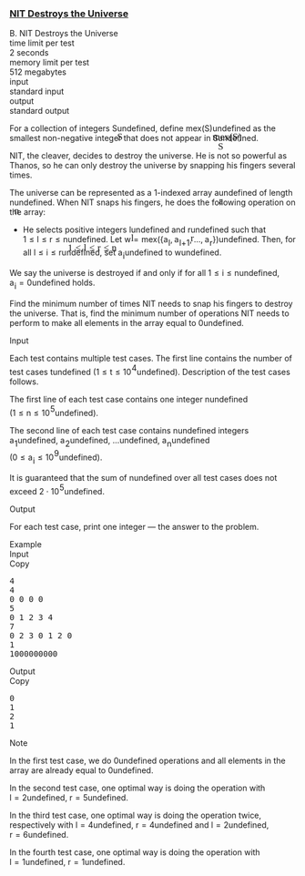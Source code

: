 <h3><a href="https://codeforces.com/contest/1696/problem/B" target="_blank" rel="noopener noreferrer">NIT Destroys the Universe</a></h3>
<div class="header"><div class="title">B. NIT Destroys the Universe</div><div class="time-limit"><div class="property-title">time limit per test</div>2 seconds</div><div class="memory-limit"><div class="property-title">memory limit per test</div>512 megabytes</div><div class="input-file input-standard"><div class="property-title">input</div>standard input</div><div class="output-file output-standard"><div class="property-title">output</div>standard output</div></div><div><p>For a collection of integers <span class="MathJax_Preview" style="color: inherit;"><span class="MJXp-math" id="MJXp-Span-1"><span class="MJXp-mi MJXp-italic" id="MJXp-Span-2">S</span></span></span><span class="MathJax MathJax_Processed" id="MathJax-Element-1-Frame" tabindex="0" style=""><nobr><span class="math" id="MathJax-Span-1"><span style="display: inline-block; position: relative; width: 0em; height: 0px; font-size: 122%;"><span style="position: absolute;"><span class="mrow" id="MathJax-Span-2"><span class="mi" id="MathJax-Span-3" style="font-family: MathJax_Math-italic;">S<span style="display: inline-block; overflow: hidden; height: 1px; width: 0.061em;"></span></span></span></span></span></span></nobr></span>undefined, define <span class="MathJax_Preview" style="color: inherit;"><span class="MJXp-math" id="MJXp-Span-3"><span class="MJXp-mi" id="MJXp-Span-4">mex</span><span class="MJXp-mo" id="MJXp-Span-5" style="margin-left: 0em; margin-right: 0em;"></span><span class="MJXp-mo" id="MJXp-Span-6" style="margin-left: 0em; margin-right: 0em;">(</span><span class="MJXp-mi MJXp-italic" id="MJXp-Span-7">S</span><span class="MJXp-mo" id="MJXp-Span-8" style="margin-left: 0em; margin-right: 0em;">)</span></span></span><span class="MathJax MathJax_Processed" id="MathJax-Element-2-Frame" tabindex="0" style=""><nobr><span class="math" id="MathJax-Span-4"><span style="display: inline-block; position: relative; width: 0em; height: 0px; font-size: 122%;"><span style="position: absolute;"><span class="mrow" id="MathJax-Span-5"><span class="mi" id="MathJax-Span-6" style="font-family: MathJax_Main;">mex</span><span class="mo" id="MathJax-Span-7"></span><span class="mo" id="MathJax-Span-8" style="font-family: MathJax_Main;">(</span><span class="mi" id="MathJax-Span-9" style="font-family: MathJax_Math-italic;">S<span style="display: inline-block; overflow: hidden; height: 1px; width: 0.061em;"></span></span><span class="mo" id="MathJax-Span-10" style="font-family: MathJax_Main;">)</span></span></span></span></span></nobr></span>undefined as the smallest non-negative integer that does not appear in <span class="MathJax_Preview" style="color: inherit;"><span class="MJXp-math" id="MJXp-Span-9"><span class="MJXp-mi MJXp-italic" id="MJXp-Span-10">S</span></span></span><span class="MathJax MathJax_Processed" id="MathJax-Element-3-Frame" tabindex="0" style=""><nobr><span class="math" id="MathJax-Span-11"><span style="display: inline-block; position: relative; width: 0em; height: 0px; font-size: 122%;"><span style="position: absolute;"><span class="mrow" id="MathJax-Span-12"><span class="mi" id="MathJax-Span-13" style="font-family: MathJax_Math-italic;">S<span style="display: inline-block; overflow: hidden; height: 1px; width: 0.061em;"></span></span></span></span></span></span></nobr></span>undefined.</p><p>NIT, the cleaver, decides to destroy the universe. He is not so powerful as Thanos, so he can only destroy the universe by snapping his fingers several times.</p><p>The universe can be represented as a 1-indexed array <span class="MathJax_Preview" style="color: inherit;"><span class="MJXp-math" id="MJXp-Span-11"><span class="MJXp-mi MJXp-italic" id="MJXp-Span-12">a</span></span></span><span class="MathJax MathJax_Processed" id="MathJax-Element-4-Frame" tabindex="0" style=""><nobr><span class="math" id="MathJax-Span-14"><span style="display: inline-block; position: relative; width: 0em; height: 0px; font-size: 122%;"><span style="position: absolute;"><span class="mrow" id="MathJax-Span-15"><span class="mi" id="MathJax-Span-16" style="font-family: MathJax_Math-italic;">a</span></span></span></span></span></nobr></span>undefined of length <span class="MathJax_Preview" style="color: inherit;"><span class="MJXp-math" id="MJXp-Span-13"><span class="MJXp-mi MJXp-italic" id="MJXp-Span-14">n</span></span></span><span class="MathJax MathJax_Processed" id="MathJax-Element-5-Frame" tabindex="0" style=""><nobr><span class="math" id="MathJax-Span-17"><span style="display: inline-block; position: relative; width: 0em; height: 0px; font-size: 122%;"><span style="position: absolute;"><span class="mrow" id="MathJax-Span-18"><span class="mi" id="MathJax-Span-19" style="font-family: MathJax_Math-italic;">n</span></span></span></span></span></nobr></span>undefined. When NIT snaps his fingers, he does the following operation on the array:</p><ul> <li> He selects positive integers <span class="MathJax_Preview" style="color: inherit;"><span class="MJXp-math" id="MJXp-Span-15"><span class="MJXp-mi MJXp-italic" id="MJXp-Span-16">l</span></span></span><span class="MathJax MathJax_Processed" id="MathJax-Element-6-Frame" tabindex="0" style=""><nobr><span class="math" id="MathJax-Span-20"><span style="display: inline-block; position: relative; width: 0em; height: 0px; font-size: 122%;"><span style="position: absolute;"><span class="mrow" id="MathJax-Span-21"><span class="mi" id="MathJax-Span-22" style="font-family: MathJax_Math-italic;">l</span></span></span></span></span></nobr></span>undefined and <span class="MathJax_Preview" style="color: inherit;"><span class="MJXp-math" id="MJXp-Span-17"><span class="MJXp-mi MJXp-italic" id="MJXp-Span-18">r</span></span></span><span class="MathJax MathJax_Processed" id="MathJax-Element-7-Frame" tabindex="0" style=""><nobr><span class="math" id="MathJax-Span-23"><span style="display: inline-block; position: relative; width: 0em; height: 0px; font-size: 122%;"><span style="position: absolute;"><span class="mrow" id="MathJax-Span-24"><span class="mi" id="MathJax-Span-25" style="font-family: MathJax_Math-italic;">r</span></span></span></span></span></nobr></span>undefined such that <span class="MathJax_Preview" style="color: inherit;"><span class="MJXp-math" id="MJXp-Span-19"><span class="MJXp-mn" id="MJXp-Span-20">1</span><span class="MJXp-mo" id="MJXp-Span-21" style="margin-left: 0.333em; margin-right: 0.333em;">≤</span><span class="MJXp-mi MJXp-italic" id="MJXp-Span-22">l</span><span class="MJXp-mo" id="MJXp-Span-23" style="margin-left: 0.333em; margin-right: 0.333em;">≤</span><span class="MJXp-mi MJXp-italic" id="MJXp-Span-24">r</span><span class="MJXp-mo" id="MJXp-Span-25" style="margin-left: 0.333em; margin-right: 0.333em;">≤</span><span class="MJXp-mi MJXp-italic" id="MJXp-Span-26">n</span></span></span><span class="MathJax MathJax_Processed" id="MathJax-Element-8-Frame" tabindex="0" style=""><nobr><span class="math" id="MathJax-Span-26"><span style="display: inline-block; position: relative; width: 0em; height: 0px; font-size: 122%;"><span style="position: absolute;"><span class="mrow" id="MathJax-Span-27"><span class="mn" id="MathJax-Span-28" style="font-family: MathJax_Main;">1</span><span class="mo" id="MathJax-Span-29" style="font-family: MathJax_Main; padding-left: 0.296em;">≤</span><span class="mi" id="MathJax-Span-30" style="font-family: MathJax_Math-italic; padding-left: 0.296em;">l</span><span class="mo" id="MathJax-Span-31" style="font-family: MathJax_Main; padding-left: 0.296em;">≤</span><span class="mi" id="MathJax-Span-32" style="font-family: MathJax_Math-italic; padding-left: 0.296em;">r</span><span class="mo" id="MathJax-Span-33" style="font-family: MathJax_Main; padding-left: 0.296em;">≤</span><span class="mi" id="MathJax-Span-34" style="font-family: MathJax_Math-italic; padding-left: 0.296em;">n</span></span></span></span></span></nobr></span>undefined. Let <span class="MathJax_Preview" style="color: inherit;"><span class="MJXp-math" id="MJXp-Span-27"><span class="MJXp-mi MJXp-italic" id="MJXp-Span-28">w</span><span class="MJXp-mo" id="MJXp-Span-29" style="margin-left: 0.333em; margin-right: 0.333em;">=</span><span class="MJXp-mi" id="MJXp-Span-30">mex</span><span class="MJXp-mo" id="MJXp-Span-31" style="margin-left: 0em; margin-right: 0em;"></span><span class="MJXp-mo" id="MJXp-Span-32" style="margin-left: 0em; margin-right: 0em;">(</span><span class="MJXp-mo" id="MJXp-Span-33" style="margin-left: 0em; margin-right: 0em;">{</span><span class="MJXp-msubsup" id="MJXp-Span-34"><span class="MJXp-mi MJXp-italic" id="MJXp-Span-35" style="margin-right: 0.05em;">a</span><span class="MJXp-mi MJXp-italic MJXp-script" id="MJXp-Span-36" style="vertical-align: -0.4em;">l</span></span><span class="MJXp-mo" id="MJXp-Span-37" style="margin-left: 0em; margin-right: 0.222em;">,</span><span class="MJXp-msubsup" id="MJXp-Span-38"><span class="MJXp-mi MJXp-italic" id="MJXp-Span-39" style="margin-right: 0.05em;">a</span><span class="MJXp-mrow MJXp-script" id="MJXp-Span-40" style="vertical-align: -0.4em;"><span class="MJXp-mi MJXp-italic" id="MJXp-Span-41">l</span><span class="MJXp-mo" id="MJXp-Span-42">+</span><span class="MJXp-mn" id="MJXp-Span-43">1</span></span></span><span class="MJXp-mo" id="MJXp-Span-44" style="margin-left: 0em; margin-right: 0.222em;">,</span><span class="MJXp-mo" id="MJXp-Span-45" style="margin-left: 0em; margin-right: 0em;">…</span><span class="MJXp-mo" id="MJXp-Span-46" style="margin-left: 0em; margin-right: 0.222em;">,</span><span class="MJXp-msubsup" id="MJXp-Span-47"><span class="MJXp-mi MJXp-italic" id="MJXp-Span-48" style="margin-right: 0.05em;">a</span><span class="MJXp-mi MJXp-italic MJXp-script" id="MJXp-Span-49" style="vertical-align: -0.4em;">r</span></span><span class="MJXp-mo" id="MJXp-Span-50" style="margin-left: 0em; margin-right: 0em;">}</span><span class="MJXp-mo" id="MJXp-Span-51" style="margin-left: 0em; margin-right: 0em;">)</span></span></span><span class="MathJax MathJax_Processing" id="MathJax-Element-9-Frame" tabindex="0"></span>undefined. Then, for all <span class="MathJax_Preview" style="color: inherit;"><span class="MJXp-math" id="MJXp-Span-52"><span class="MJXp-mi MJXp-italic" id="MJXp-Span-53">l</span><span class="MJXp-mo" id="MJXp-Span-54" style="margin-left: 0.333em; margin-right: 0.333em;">≤</span><span class="MJXp-mi MJXp-italic" id="MJXp-Span-55">i</span><span class="MJXp-mo" id="MJXp-Span-56" style="margin-left: 0.333em; margin-right: 0.333em;">≤</span><span class="MJXp-mi MJXp-italic" id="MJXp-Span-57">r</span></span></span><span class="MathJax MathJax_Processing" id="MathJax-Element-10-Frame" tabindex="0"></span>undefined, set <span class="MathJax_Preview" style="color: inherit;"><span class="MJXp-math" id="MJXp-Span-58"><span class="MJXp-msubsup" id="MJXp-Span-59"><span class="MJXp-mi MJXp-italic" id="MJXp-Span-60" style="margin-right: 0.05em;">a</span><span class="MJXp-mi MJXp-italic MJXp-script" id="MJXp-Span-61" style="vertical-align: -0.4em;">i</span></span></span></span><span class="MathJax MathJax_Processing" id="MathJax-Element-11-Frame" tabindex="0"></span>undefined to <span class="MathJax_Preview" style="color: inherit;"><span class="MJXp-math" id="MJXp-Span-62"><span class="MJXp-mi MJXp-italic" id="MJXp-Span-63">w</span></span></span><span class="MathJax MathJax_Processing" id="MathJax-Element-12-Frame" tabindex="0"></span>undefined. </li></ul><p>We say the universe is destroyed if and only if for all <span class="MathJax_Preview" style="color: inherit;"><span class="MJXp-math" id="MJXp-Span-64"><span class="MJXp-mn" id="MJXp-Span-65">1</span><span class="MJXp-mo" id="MJXp-Span-66" style="margin-left: 0.333em; margin-right: 0.333em;">≤</span><span class="MJXp-mi MJXp-italic" id="MJXp-Span-67">i</span><span class="MJXp-mo" id="MJXp-Span-68" style="margin-left: 0.333em; margin-right: 0.333em;">≤</span><span class="MJXp-mi MJXp-italic" id="MJXp-Span-69">n</span></span></span><span class="MathJax MathJax_Processing" id="MathJax-Element-13-Frame" tabindex="0"></span>undefined, <span class="MathJax_Preview" style="color: inherit;"><span class="MJXp-math" id="MJXp-Span-70"><span class="MJXp-msubsup" id="MJXp-Span-71"><span class="MJXp-mi MJXp-italic" id="MJXp-Span-72" style="margin-right: 0.05em;">a</span><span class="MJXp-mi MJXp-italic MJXp-script" id="MJXp-Span-73" style="vertical-align: -0.4em;">i</span></span><span class="MJXp-mo" id="MJXp-Span-74" style="margin-left: 0.333em; margin-right: 0.333em;">=</span><span class="MJXp-mn" id="MJXp-Span-75">0</span></span></span><span class="MathJax MathJax_Processing" id="MathJax-Element-14-Frame" tabindex="0"></span>undefined holds.</p><p>Find the minimum number of times NIT needs to snap his fingers to destroy the universe. That is, find the minimum number of operations NIT needs to perform to make all elements in the array equal to <span class="MathJax_Preview" style="color: inherit;"><span class="MJXp-math" id="MJXp-Span-76"><span class="MJXp-mn" id="MJXp-Span-77">0</span></span></span><span class="MathJax MathJax_Processing" id="MathJax-Element-15-Frame" tabindex="0"></span>undefined.</p></div><div class="input-specification"><div class="section-title">Input</div><p>Each test contains multiple test cases. The first line contains the number of test cases <span class="MathJax_Preview" style="color: inherit;"><span class="MJXp-math" id="MJXp-Span-78"><span class="MJXp-mi MJXp-italic" id="MJXp-Span-79">t</span></span></span><span class="MathJax MathJax_Processing" id="MathJax-Element-16-Frame" tabindex="0"></span>undefined (<span class="MathJax_Preview" style="color: inherit;"><span class="MJXp-math" id="MJXp-Span-80"><span class="MJXp-mn" id="MJXp-Span-81">1</span><span class="MJXp-mo" id="MJXp-Span-82" style="margin-left: 0.333em; margin-right: 0.333em;">≤</span><span class="MJXp-mi MJXp-italic" id="MJXp-Span-83">t</span><span class="MJXp-mo" id="MJXp-Span-84" style="margin-left: 0.333em; margin-right: 0.333em;">≤</span><span class="MJXp-msubsup" id="MJXp-Span-85"><span class="MJXp-mn" id="MJXp-Span-86" style="margin-right: 0.05em;">10</span><span class="MJXp-mn MJXp-script" id="MJXp-Span-87" style="vertical-align: 0.5em;">4</span></span></span></span><span class="MathJax MathJax_Processing" id="MathJax-Element-17-Frame" tabindex="0"></span>undefined). Description of the test cases follows.</p><p>The first line of each test case contains one integer <span class="MathJax_Preview" style="color: inherit;"><span class="MJXp-math" id="MJXp-Span-88"><span class="MJXp-mi MJXp-italic" id="MJXp-Span-89">n</span></span></span><span class="MathJax MathJax_Processing" id="MathJax-Element-18-Frame" tabindex="0"></span>undefined (<span class="MathJax_Preview" style="color: inherit;"><span class="MJXp-math" id="MJXp-Span-90"><span class="MJXp-mn" id="MJXp-Span-91">1</span><span class="MJXp-mo" id="MJXp-Span-92" style="margin-left: 0.333em; margin-right: 0.333em;">≤</span><span class="MJXp-mi MJXp-italic" id="MJXp-Span-93">n</span><span class="MJXp-mo" id="MJXp-Span-94" style="margin-left: 0.333em; margin-right: 0.333em;">≤</span><span class="MJXp-msubsup" id="MJXp-Span-95"><span class="MJXp-mn" id="MJXp-Span-96" style="margin-right: 0.05em;">10</span><span class="MJXp-mn MJXp-script" id="MJXp-Span-97" style="vertical-align: 0.5em;">5</span></span></span></span><span class="MathJax MathJax_Processing" id="MathJax-Element-19-Frame" tabindex="0"></span>undefined).</p><p>The second line of each test case contains <span class="MathJax_Preview" style="color: inherit;"><span class="MJXp-math" id="MJXp-Span-98"><span class="MJXp-mi MJXp-italic" id="MJXp-Span-99">n</span></span></span><span class="MathJax MathJax_Processing" id="MathJax-Element-20-Frame" tabindex="0"></span>undefined integers <span class="MathJax_Preview" style="color: inherit;"><span class="MJXp-math" id="MJXp-Span-100"><span class="MJXp-msubsup" id="MJXp-Span-101"><span class="MJXp-mi MJXp-italic" id="MJXp-Span-102" style="margin-right: 0.05em;">a</span><span class="MJXp-mn MJXp-script" id="MJXp-Span-103" style="vertical-align: -0.4em;">1</span></span></span></span><span class="MathJax MathJax_Processing" id="MathJax-Element-21-Frame" tabindex="0"></span>undefined, <span class="MathJax_Preview" style="color: inherit;"><span class="MJXp-math" id="MJXp-Span-104"><span class="MJXp-msubsup" id="MJXp-Span-105"><span class="MJXp-mi MJXp-italic" id="MJXp-Span-106" style="margin-right: 0.05em;">a</span><span class="MJXp-mn MJXp-script" id="MJXp-Span-107" style="vertical-align: -0.4em;">2</span></span></span></span><span class="MathJax MathJax_Processing" id="MathJax-Element-22-Frame" tabindex="0"></span>undefined, <span class="MathJax_Preview" style="color: inherit;"><span class="MJXp-math" id="MJXp-Span-108"><span class="MJXp-mo" id="MJXp-Span-109" style="margin-left: 0em; margin-right: 0em;">…</span></span></span><span class="MathJax MathJax_Processing" id="MathJax-Element-23-Frame" tabindex="0"></span>undefined, <span class="MathJax_Preview" style="color: inherit;"><span class="MJXp-math" id="MJXp-Span-110"><span class="MJXp-msubsup" id="MJXp-Span-111"><span class="MJXp-mi MJXp-italic" id="MJXp-Span-112" style="margin-right: 0.05em;">a</span><span class="MJXp-mi MJXp-italic MJXp-script" id="MJXp-Span-113" style="vertical-align: -0.4em;">n</span></span></span></span><span class="MathJax MathJax_Processing" id="MathJax-Element-24-Frame" tabindex="0"></span>undefined (<span class="MathJax_Preview" style="color: inherit;"><span class="MJXp-math" id="MJXp-Span-114"><span class="MJXp-mn" id="MJXp-Span-115">0</span><span class="MJXp-mo" id="MJXp-Span-116" style="margin-left: 0.333em; margin-right: 0.333em;">≤</span><span class="MJXp-msubsup" id="MJXp-Span-117"><span class="MJXp-mi MJXp-italic" id="MJXp-Span-118" style="margin-right: 0.05em;">a</span><span class="MJXp-mi MJXp-italic MJXp-script" id="MJXp-Span-119" style="vertical-align: -0.4em;">i</span></span><span class="MJXp-mo" id="MJXp-Span-120" style="margin-left: 0.333em; margin-right: 0.333em;">≤</span><span class="MJXp-msubsup" id="MJXp-Span-121"><span class="MJXp-mn" id="MJXp-Span-122" style="margin-right: 0.05em;">10</span><span class="MJXp-mn MJXp-script" id="MJXp-Span-123" style="vertical-align: 0.5em;">9</span></span></span></span><span class="MathJax MathJax_Processing" id="MathJax-Element-25-Frame" tabindex="0"></span>undefined).</p><p>It is guaranteed that the sum of <span class="MathJax_Preview" style="color: inherit;"><span class="MJXp-math" id="MJXp-Span-124"><span class="MJXp-mi MJXp-italic" id="MJXp-Span-125">n</span></span></span><span class="MathJax MathJax_Processing" id="MathJax-Element-26-Frame" tabindex="0"></span>undefined over all test cases does not exceed <span class="MathJax_Preview" style="color: inherit;"><span class="MJXp-math" id="MJXp-Span-126"><span class="MJXp-mn" id="MJXp-Span-127">2</span><span class="MJXp-mo" id="MJXp-Span-128" style="margin-left: 0.267em; margin-right: 0.267em;">⋅</span><span class="MJXp-msubsup" id="MJXp-Span-129"><span class="MJXp-mn" id="MJXp-Span-130" style="margin-right: 0.05em;">10</span><span class="MJXp-mn MJXp-script" id="MJXp-Span-131" style="vertical-align: 0.5em;">5</span></span></span></span><span class="MathJax MathJax_Processing" id="MathJax-Element-27-Frame" tabindex="0"></span>undefined.</p></div><div class="output-specification"><div class="section-title">Output</div><p>For each test case, print one integer — the answer to the problem.</p></div><div class="sample-tests"><div class="section-title">Example</div><div class="sample-test"><div class="input"><div class="title">Input<div title="Copy" data-clipboard-target="#id0015922336713575835" id="id009783258996880798" class="input-output-copier">Copy</div></div><pre id="id0015922336713575835"><div class="test-example-line test-example-line-even test-example-line-0">4</div><div class="test-example-line test-example-line-odd test-example-line-1">4</div><div class="test-example-line test-example-line-odd test-example-line-1">0 0 0 0</div><div class="test-example-line test-example-line-even test-example-line-2">5</div><div class="test-example-line test-example-line-even test-example-line-2">0 1 2 3 4</div><div class="test-example-line test-example-line-odd test-example-line-3">7</div><div class="test-example-line test-example-line-odd test-example-line-3">0 2 3 0 1 2 0</div><div class="test-example-line test-example-line-even test-example-line-4">1</div><div class="test-example-line test-example-line-even test-example-line-4">1000000000</div></pre></div><div class="output"><div class="title">Output<div title="Copy" data-clipboard-target="#id0012131211801791686" id="id003748058949402855" class="input-output-copier">Copy</div></div><pre id="id0012131211801791686">0
1
2
1
</pre></div></div></div><div class="note"><div class="section-title">Note</div><p>In the first test case, we do <span class="MathJax_Preview" style="color: inherit;"><span class="MJXp-math" id="MJXp-Span-132"><span class="MJXp-mn" id="MJXp-Span-133">0</span></span></span><span class="MathJax MathJax_Processing" id="MathJax-Element-28-Frame" tabindex="0"></span>undefined operations and all elements in the array are already equal to <span class="MathJax_Preview" style="color: inherit;"><span class="MJXp-math" id="MJXp-Span-134"><span class="MJXp-mn" id="MJXp-Span-135">0</span></span></span><span class="MathJax MathJax_Processing" id="MathJax-Element-29-Frame" tabindex="0"></span>undefined.</p><p>In the second test case, one optimal way is doing the operation with <span class="MathJax_Preview" style="color: inherit;"><span class="MJXp-math" id="MJXp-Span-136"><span class="MJXp-mi MJXp-italic" id="MJXp-Span-137">l</span><span class="MJXp-mo" id="MJXp-Span-138" style="margin-left: 0.333em; margin-right: 0.333em;">=</span><span class="MJXp-mn" id="MJXp-Span-139">2</span></span></span><span class="MathJax MathJax_Processing" id="MathJax-Element-30-Frame" tabindex="0"></span>undefined, <span class="MathJax_Preview" style="color: inherit;"><span class="MJXp-math" id="MJXp-Span-140"><span class="MJXp-mi MJXp-italic" id="MJXp-Span-141">r</span><span class="MJXp-mo" id="MJXp-Span-142" style="margin-left: 0.333em; margin-right: 0.333em;">=</span><span class="MJXp-mn" id="MJXp-Span-143">5</span></span></span><span class="MathJax MathJax_Processing" id="MathJax-Element-31-Frame" tabindex="0"></span>undefined.</p><p>In the third test case, one optimal way is doing the operation twice, respectively with <span class="MathJax_Preview" style="color: inherit;"><span class="MJXp-math" id="MJXp-Span-144"><span class="MJXp-mi MJXp-italic" id="MJXp-Span-145">l</span><span class="MJXp-mo" id="MJXp-Span-146" style="margin-left: 0.333em; margin-right: 0.333em;">=</span><span class="MJXp-mn" id="MJXp-Span-147">4</span></span></span><span class="MathJax MathJax_Processing" id="MathJax-Element-32-Frame" tabindex="0"></span>undefined, <span class="MathJax_Preview" style="color: inherit;"><span class="MJXp-math" id="MJXp-Span-148"><span class="MJXp-mi MJXp-italic" id="MJXp-Span-149">r</span><span class="MJXp-mo" id="MJXp-Span-150" style="margin-left: 0.333em; margin-right: 0.333em;">=</span><span class="MJXp-mn" id="MJXp-Span-151">4</span></span></span><span class="MathJax MathJax_Processing" id="MathJax-Element-33-Frame" tabindex="0"></span>undefined and <span class="MathJax_Preview" style="color: inherit;"><span class="MJXp-math" id="MJXp-Span-152"><span class="MJXp-mi MJXp-italic" id="MJXp-Span-153">l</span><span class="MJXp-mo" id="MJXp-Span-154" style="margin-left: 0.333em; margin-right: 0.333em;">=</span><span class="MJXp-mn" id="MJXp-Span-155">2</span></span></span><span class="MathJax MathJax_Processing" id="MathJax-Element-34-Frame" tabindex="0"></span>undefined, <span class="MathJax_Preview" style="color: inherit;"><span class="MJXp-math" id="MJXp-Span-156"><span class="MJXp-mi MJXp-italic" id="MJXp-Span-157">r</span><span class="MJXp-mo" id="MJXp-Span-158" style="margin-left: 0.333em; margin-right: 0.333em;">=</span><span class="MJXp-mn" id="MJXp-Span-159">6</span></span></span><span class="MathJax MathJax_Processing" id="MathJax-Element-35-Frame" tabindex="0"></span>undefined.</p><p>In the fourth test case, one optimal way is doing the operation with <span class="MathJax_Preview" style="color: inherit;"><span class="MJXp-math" id="MJXp-Span-160"><span class="MJXp-mi MJXp-italic" id="MJXp-Span-161">l</span><span class="MJXp-mo" id="MJXp-Span-162" style="margin-left: 0.333em; margin-right: 0.333em;">=</span><span class="MJXp-mn" id="MJXp-Span-163">1</span></span></span><span class="MathJax MathJax_Processing" id="MathJax-Element-36-Frame" tabindex="0"></span>undefined, <span class="MathJax_Preview" style="color: inherit;"><span class="MJXp-math" id="MJXp-Span-164"><span class="MJXp-mi MJXp-italic" id="MJXp-Span-165">r</span><span class="MJXp-mo" id="MJXp-Span-166" style="margin-left: 0.333em; margin-right: 0.333em;">=</span><span class="MJXp-mn" id="MJXp-Span-167">1</span></span></span><span class="MathJax MathJax_Processing" id="MathJax-Element-37-Frame" tabindex="0"></span>undefined.</p></div>